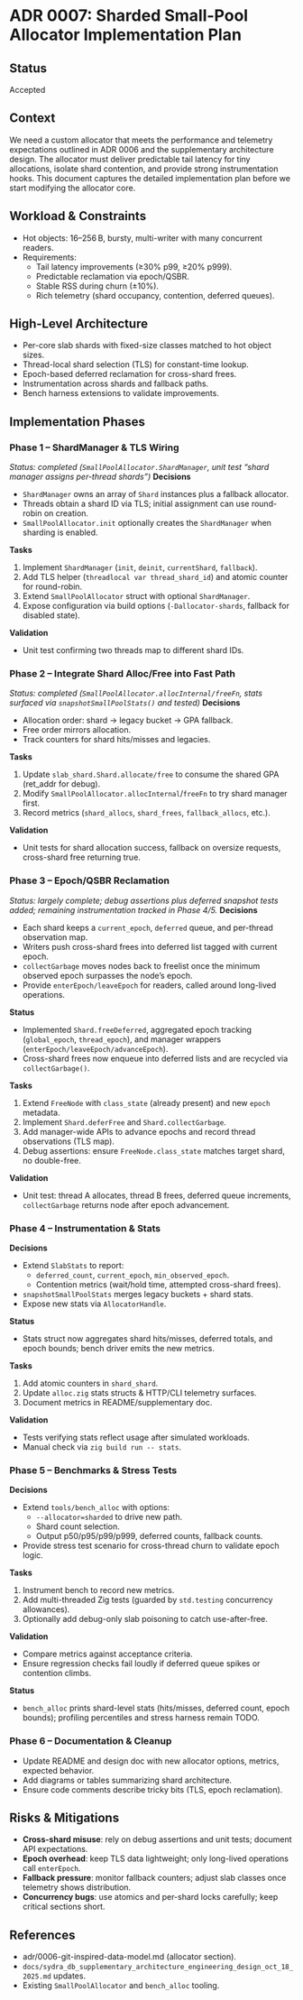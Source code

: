 # ADR 0007: Sharded Small-Pool Allocator Implementation Plan

## Status
Accepted

## Context
We need a custom allocator that meets the performance and telemetry expectations outlined in ADR 0006 and the supplementary architecture design. The allocator must deliver predictable tail latency for tiny allocations, isolate shard contention, and provide strong instrumentation hooks. This document captures the detailed implementation plan before we start modifying the allocator core.

## Workload & Constraints
- Hot objects: 16–256 B, bursty, multi-writer with many concurrent readers.
- Requirements:
  * Tail latency improvements (≥30% p99, ≥20% p999).
  * Predictable reclamation via epoch/QSBR.
  * Stable RSS during churn (±10%).
  * Rich telemetry (shard occupancy, contention, deferred queues).

## High-Level Architecture
- Per-core slab shards with fixed-size classes matched to hot object sizes.
- Thread-local shard selection (TLS) for constant-time lookup.
- Epoch-based deferred reclamation for cross-shard frees.
- Instrumentation across shards and fallback paths.
- Bench harness extensions to validate improvements.

## Implementation Phases

### Phase 1 – ShardManager & TLS Wiring
*Status: completed (`SmallPoolAllocator.ShardManager`, unit test “shard manager assigns per-thread shards”)* 
**Decisions**
- `ShardManager` owns an array of `Shard` instances plus a fallback allocator.
- Threads obtain a shard ID via TLS; initial assignment can use round-robin on creation.
- `SmallPoolAllocator.init` optionally creates the `ShardManager` when sharding is enabled.

**Tasks**
1. Implement `ShardManager` (`init`, `deinit`, `currentShard`, `fallback`).
2. Add TLS helper (`threadlocal var thread_shard_id`) and atomic counter for round-robin.
3. Extend `SmallPoolAllocator` struct with optional `ShardManager`.
4. Expose configuration via build options (`-Dallocator-shards`, fallback for disabled state).

**Validation**
- Unit test confirming two threads map to different shard IDs.

### Phase 2 – Integrate Shard Alloc/Free into Fast Path
*Status: completed (`SmallPoolAllocator.allocInternal/freeFn`, stats surfaced via `snapshotSmallPoolStats()` and tested)* 
**Decisions**
- Allocation order: shard → legacy bucket → GPA fallback.
- Free order mirrors allocation.
- Track counters for shard hits/misses and legacies.

**Tasks**
1. Update `slab_shard.Shard.allocate/free` to consume the shared GPA (ret_addr for debug).
2. Modify `SmallPoolAllocator.allocInternal`/`freeFn` to try shard manager first.
3. Record metrics (`shard_allocs`, `shard_frees`, `fallback_allocs`, etc.).

**Validation**
- Unit tests for shard allocation success, fallback on oversize requests, cross-shard free returning true.

### Phase 3 – Epoch/QSBR Reclamation
*Status: largely complete; debug assertions plus deferred snapshot tests added; remaining instrumentation tracked in Phase 4/5.*
**Decisions**
- Each shard keeps a `current_epoch`, `deferred` queue, and per-thread observation map.
- Writers push cross-shard frees into deferred list tagged with current epoch.
- `collectGarbage` moves nodes back to freelist once the minimum observed epoch surpasses the node’s epoch.
- Provide `enterEpoch/leaveEpoch` for readers, called around long-lived operations.

**Status**
- Implemented `Shard.freeDeferred`, aggregated epoch tracking (`global_epoch`, `thread_epoch`), and manager wrappers (`enterEpoch/leaveEpoch/advanceEpoch`).
- Cross-shard frees now enqueue into deferred lists and are recycled via `collectGarbage()`.

**Tasks**
1. Extend `FreeNode` with `class_state` (already present) and new `epoch` metadata.
2. Implement `Shard.deferFree` and `Shard.collectGarbage`.
3. Add manager-wide APIs to advance epochs and record thread observations (TLS map).
4. Debug assertions: ensure `FreeNode.class_state` matches target shard, no double-free.

**Validation**
- Unit test: thread A allocates, thread B frees, deferred queue increments, `collectGarbage` returns node after epoch advancement.

### Phase 4 – Instrumentation & Stats
**Decisions**
- Extend `SlabStats` to report:
  * `deferred_count`, `current_epoch`, `min_observed_epoch`.
  * Contention metrics (wait/hold time, attempted cross-shard frees).
- `snapshotSmallPoolStats` merges legacy buckets + shard stats.
- Expose new stats via `AllocatorHandle`.

**Status**
- Stats struct now aggregates shard hits/misses, deferred totals, and epoch bounds; bench driver emits the new metrics.

**Tasks**
1. Add atomic counters in `shard_shard`.
2. Update `alloc.zig` stats structs & HTTP/CLI telemetry surfaces.
3. Document metrics in README/supplementary doc.

**Validation**
- Tests verifying stats reflect usage after simulated workloads.
- Manual check via `zig build run -- stats`.

### Phase 5 – Benchmarks & Stress Tests
**Decisions**
- Extend `tools/bench_alloc` with options:
  * `--allocator=sharded` to drive new path.
  * Shard count selection.
  * Output p50/p95/p99/p999, deferred counts, fallback counts.
- Provide stress test scenario for cross-thread churn to validate epoch logic.

**Tasks**
1. Instrument bench to record new metrics.
2. Add multi-threaded Zig tests (guarded by `std.testing` concurrency allowances).
3. Optionally add debug-only slab poisoning to catch use-after-free.

**Validation**
- Compare metrics against acceptance criteria.
- Ensure regression checks fail loudly if deferred queue spikes or contention climbs.

**Status**
- `bench_alloc` prints shard-level stats (hits/misses, deferred count, epoch bounds); profiling percentiles and stress harness remain TODO.

### Phase 6 – Documentation & Cleanup
- Update README and design doc with new allocator options, metrics, expected behavior.
- Add diagrams or tables summarizing shard architecture.
- Ensure code comments describe tricky bits (TLS, epoch reclamation).

## Risks & Mitigations
- **Cross-shard misuse**: rely on debug assertions and unit tests; document API expectations.
- **Epoch overhead**: keep TLS data lightweight; only long-lived operations call `enterEpoch`.
- **Fallback pressure**: monitor fallback counters; adjust slab classes once telemetry shows distribution.
- **Concurrency bugs**: use atomics and per-shard locks carefully; keep critical sections short.

## References
- adr/0006-git-inspired-data-model.md (allocator section).
- `docs/sydra_db_supplementary_architecture_engineering_design_oct_18_2025.md` updates.
- Existing `SmallPoolAllocator` and `bench_alloc` tooling.
